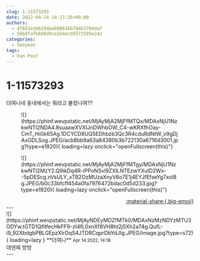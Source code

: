 ```yaml
---
slug: 1-11573293
date: 2022-04-14 14:17:35+09:00
authors:
  - 4f651e36629daeb9063bb704b3704daf
  - 56bdfafb606d9ce1b4ecdd572595e242
categories:
  - Seoyeon
tags:
  - Fan Post
---
```


# 1-11573293

<div class="post-container" markdown="1">
<div class="content-container md-sidebar__scrollwrap" markdown="1">

더여니네 동네에서는 뭐라고 불렀나여??
<figure markdown="1">
![](https://phinf.wevpstatic.net/MjAyMjA2MjFfMTQx/MDAxNjU1NzkwNTI2NDA4.8suaawXVXIJnDWhbOW_C4-wKRXfhOay-CmT_HiGk65Ag.1DCYCD8UQ5EDhbzb3Qc3R4cduRdNtW_v9gDjAxGDLSog.JPEG/acb8bb9a63a84380b3b722130a6716d3001.jpg?type=e1920){ loading=lazy onclick="openFullscreen(this)"}
</figure>

<figure markdown="1">
![](https://phinf.wevpstatic.net/MjAyMjA2MjFfMTgy/MDAxNjU1NzkwNTI2MzY2.Q9ikDq4R-iPPoNSvl9ZXlLNTEzwYXuID2Wx--5pDEScg.nVsULY_xTB2OzMUzaXnyV6o7E1j4EYJfEfseYg7xoI8g.JPEG/b0c33bfcff454a0fa7976472bdac0d5d233.jpg?type=e1920){ loading=lazy onclick="openFullscreen(this)"}
</figure>


</div>
</div>

<div style="text-align: right;" markdown="1">
<a href="https://weverse.io/fromis9/fanpost/1-11573293" style="text-align: right;">:material-share:{.big-emoji}</a>
</div>
---

<div class="comments-container md-sidebar__scrollwrap" markdown="1">
<div class="comment" markdown="1">
<div class='id-container' markdown="1">
![](https://phinf.wevpstatic.net/MjAyNDEyMDZfMTk0/MDAxNzMzNDYzMTU3ODYw.tGTD1QfitfecHkFF9-zI4fL0xnXf8VH8ht2j5Xh2a74g.QufL-i9_92XbdgbPBLGEpzXIrDqS4JTDRCqprDbYdJIg.JPEG/image.jpg?type=s72){ loading=lazy }
**<span class="artist">더여니</span>** <small>Apr 14 2022, 14:18</small><br>
</div>
<div class='comment-body' markdown="1">
데덴찌 방방
</div>
</div>
</div>
---
